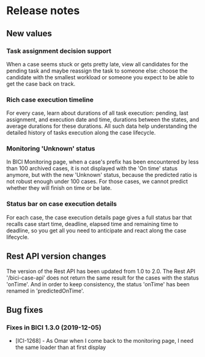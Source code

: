 # Release notes

## New values
### Task assignment decision support 

When a case seems stuck or gets pretty late, view all candidates for the pending task and maybe reassign the task to someone else: choose the candidate with the smallest workload or someone you expect to be able to get the case back on track.


### Rich case execution timeline

For every case, learn about durations of all task execution: pending, last assignment, and execution date and time, durations between the states, and average durations for these durations. All such data help understanding the detailed history of tasks execution along the case lifecycle.

### Monitoring 'Unknown' status

In BICI Monitoring page, when a case's prefix has been encountered by less than 100 archived cases, it is not displayed with the 'On time' status anymore, but with the new 'Unknown' status, because the predicted ratio is not robust enough under 100 cases.
For those cases, we cannot predict whether they will finish on time or be late.

### Status bar on case execution details

For each case, the case execution details page gives a full status bar that recalls case start time, deadline, elapsed time and remaining time to deadline, so you get all you need to anticipate and react along the case lifecycle.


## Rest API version changes

The version of the Rest API has been updated from 1.0 to 2.0.
The Rest API '/bici-case-api' does not return the same result for the cases with the status 'onTime'. And in order to keep consistency, the status 'onTime' has been renamed in 'predictedOnTime'.


## Bug fixes

### Fixes in BICI 1.3.0 (2019-12-05)
* [ICI-1268] - As Omar when I come back to the monitoring page, I need the same loader than at first display
